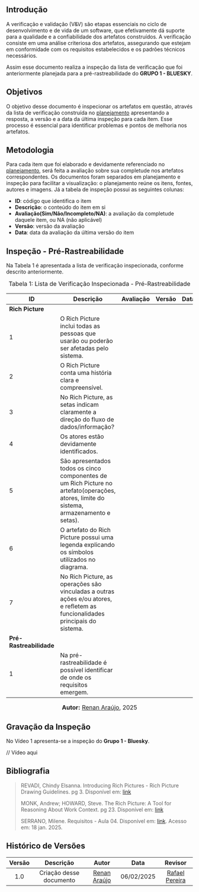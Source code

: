 ## Introdução

A verificação e validação (V&V) são etapas essenciais no ciclo de desenvolvimento e de vida de um software, que efetivamente dá suporte para a qualidade e a confiabilidade dos artefatos construídos. A verificação consiste em uma análise criteriosa dos artefatos, assegurando que estejam em conformidade com os requisitos estabelecidos e os padrões técnicos necessários.

Assim esse documento realiza a inspeção da lista de verificação que foi anteriormente planejada para a pré-rastreabilidade do **GRUPO 1 - BLUESKY**.

## Objetivos

O objetivo desse documento é inspecionar os artefatos em questão, através da lista de verificação construída no [planejamento](./planejamento.md) apresentando a resposta, a versão e a data da última inspeção para cada item. Esse processo é essencial para identificar problemas e pontos de melhoria nos artefatos.

## Metodologia

Para cada item que foi elaborado e devidamente referenciado no [planejamento](./planejamento.md), será feita a avaliação sobre sua completude nos artefatos correspondentes. Os documentos foram separados em planejamento e inspeção para facilitar a visualização: o planejamento reúne os itens, fontes, autores e imagens. Já a tabela de inspeção possui as seguintes colunas:

 - **ID**: código que identifica o item
 - **Descrição**: o conteúdo do item em si
 - **Avaliação(Sim/Não/Incompleto/NA)**: a avaliação da completude daquele item, ou NA (não aplicável)
 - **Versão**: versão da avaliação
 - **Data**: data da avaliação da última versão do item

## Inspeção - Pré-Rastreabilidade

Na Tabela 1 é apresentada a lista de verificação inspecionada, conforme descrito anteriormente.

<font size="3"><p style="text-align: center">Tabela 1: Lista de Verificação Inspecionada - Pré-Rastreabilidade</p></font>

| ID | Descrição | Avaliação | Versão | Data |
|----|-----------|-------|-------|--------|
| **Rich Picture** |
| 1  | O Rich Picture inclui todas as pessoas que usarão ou poderão ser afetadas pelo sistema. | |||
| 2  | O Rich Picture conta uma história clara e compreensível. ||||
| 3  |No Rich Picture, as setas indicam claramente a direção do fluxo de dados/informação? ||||
| 4 | Os atores estão devidamente identificados. ||||
| 5 | São apresentados todos os cinco componentes de um Rich Picture no artefato(operações, atores, limite do sistema, armazenamento e setas). ||||
| 6 | O artefato do Rich Picture possui uma legenda explicando os símbolos utilizados no diagrama. | |||
| 7 | No Rich Picture, as operações são vinculadas a outras ações e/ou atores, e refletem as funcionalidades principais do sistema. | |||
| **Pré-Rastreabilidade** |
| 1 | Na pré-rastreabilidade é possível identificar de onde os requisitos emergem. ||||


<font size="3"><p style="text-align: center"><b>Autor:</b> [Renan Araújo](https://github.com/renantfm4), 2025</p></font>

## Gravação da Inspeção

No Vídeo 1 apresenta-se a inspeção do **Grupo 1 - Bluesky**.

// Vídeo aqui



## **Bibliografia**

> REVADI, Chindy Elsanna. Introducing Rich Pictures - Rich Picture Drawing Guidelines. pg 3. Disponível em: [link](https://aprender3.unb.br/pluginfile.php/2972420/mod_resource/content/2/1_5145791542719414573.pdf)
>
> MONK, Andrew; HOWARD, Steve. The Rich Picture: A Tool for Reasoning About Work Context. pg 23. Disponível em: [link](https://ics.uci.edu/~wscacchi/Software-Process/Readings/RichPicture.pdf)
>
> SERRANO, Milene. Requisitos - Aula 04. Disponível em: [link](https://aprender3.unb.br/pluginfile.php/2972416/mod_resource/content/3/Requisitos%20-%20Aula%2004.pdf). Acesso em: 18 jan. 2025.
>

## Histórico de Versões

| Versão |          Descrição              |     Autor      |      Data      |   Revisor     | 
|:------:|:-------------------------------:|:--------------:|:--------------:|:-------------:|
|  1.0   | Criação desse documento | [Renan Araújo](https://github.com/renantfm4) | 06/02/2025 | [Rafael Pereira](https://github.com/rafgpereira)  |
